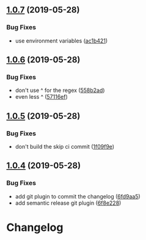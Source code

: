 ## [1.0.7](https://github.com/molgenis/molgenis-js-example/compare/v1.0.6...v1.0.7) (2019-05-28)


### Bug Fixes

* use environment variables ([ac1b421](https://github.com/molgenis/molgenis-js-example/commit/ac1b421))

## [1.0.6](https://github.com/molgenis/molgenis-js-example/compare/v1.0.5...v1.0.6) (2019-05-28)


### Bug Fixes

* don't use ^ for the regex ([558b2ad](https://github.com/molgenis/molgenis-js-example/commit/558b2ad))
* even less ^ ([57116ef](https://github.com/molgenis/molgenis-js-example/commit/57116ef))

## [1.0.5](https://github.com/molgenis/molgenis-js-example/compare/v1.0.4...v1.0.5) (2019-05-28)


### Bug Fixes

* don't build the skip ci commit ([1f09f9e](https://github.com/molgenis/molgenis-js-example/commit/1f09f9e))

## [1.0.4](https://github.com/molgenis/molgenis-js-example/compare/v1.0.3...v1.0.4) (2019-05-28)


### Bug Fixes

* add git plugin to commit the changelog ([6fd9aa5](https://github.com/molgenis/molgenis-js-example/commit/6fd9aa5))
* add semantic release git plugin ([6f8e228](https://github.com/molgenis/molgenis-js-example/commit/6f8e228))

# Changelog

